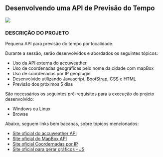 

<h2>Desenvolvendo uma API de Previsão do Tempo</h2>

<img src="http://img.shields.io/static/v1?label=STATUS&message=CONCLUIDO&color=GREEN&style=for-the-badge"/>

<h3>DESCRIÇÃO DO PROJETO</h3>

Pequena API para previsão do tempo por localidade.

Durante a sessão, serão desenvolvidos e abordados os seguintes tópicos:

* Uso da API externa do accuweather
* Uso de coordenadas geográficas pelo nome da cidade com mapBox
* Uso de coordenadas por IP geoplugin
* Desenvolvido utilizando Javascript, BootStrap, CSS e HTML
* Previsão dos próximos 5 dias




São necessários os seguintes pré-requisitos para a execução do projeto desenvolvido:

* Windows ou Linux
* Browse

Abaixo, seguem links bem bacanas, sobre tópicos mencionados:


* [Site oficial do accuweather API](https://developer.accuweather.com/apis)
* [Site oficial do MapBox API ](https://docs.mapbox.com/api/)
* [Site oficial Coordernadas por IP](http://www.geoplugin.net)
* [Site oficial para gerar gráficos - JS ](https://www.highcharts.com/demo )

